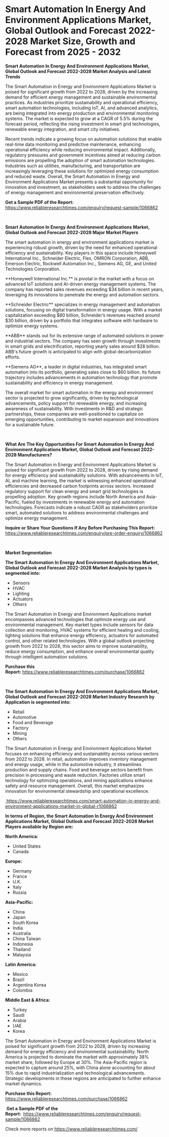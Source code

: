 <p><h1>Smart Automation In Energy And Environment Applications Market, Global Outlook and Forecast 2022-2028 Market Size, Growth and Forecast from 2025 - 2032</h1></p><p><strong>Smart Automation In Energy And Environment Applications Market, Global Outlook and Forecast 2022-2028 Market Analysis and Latest Trends</strong></p>
<p><p>The Smart Automation in Energy and Environment Applications Market is poised for significant growth from 2022 to 2028, driven by the increasing demand for efficient energy management and sustainable environmental practices. As industries prioritize sustainability and operational efficiency, smart automation technologies, including IoT, AI, and advanced analytics, are being integrated into energy production and environmental monitoring systems. The market is expected to grow at a CAGR of 5.5% during the forecast period, reflecting the rising investment in smart grid technologies, renewable energy integration, and smart city initiatives.</p><p>Recent trends indicate a growing focus on automation solutions that enable real-time data monitoring and predictive maintenance, enhancing operational efficiency while reducing environmental impact. Additionally, regulatory pressures and government incentives aimed at reducing carbon emissions are propelling the adoption of smart automation technologies. Industries such as utilities, manufacturing, and transportation are increasingly leveraging these solutions for optimized energy consumption and reduced waste. Overall, the Smart Automation in Energy and Environment Applications Market presents a substantial opportunity for innovation and investment, as stakeholders seek to address the challenges of energy management and environmental preservation effectively.</p></p>
<p><strong>Get a Sample PDF of the Report:&nbsp;</strong> <a href="https://www.reliableresearchtimes.com/enquiry/request-sample/1066862?utm_campaign=3028&utm_medium=2&utm_source=Github&utm_content=ia&utm_term=21032025&utm_id=smart-automation-in-energy-and-environment-applications-market-global-outlook-and-forecast-2022-2028">https://www.reliableresearchtimes.com/enquiry/request-sample/1066862</a></p>
<p>&nbsp;</p>
<p><strong>Smart Automation In Energy And Environment Applications Market, Global Outlook and Forecast 2022-2028 Major Market Players</strong></p>
<p><p>The smart automation in energy and environment applications market is experiencing robust growth, driven by the need for enhanced operational efficiency and sustainability. Key players in this space include Honeywell International Inc., Schneider Electric, Flex, OMRON Corporation, ABB, Emerson Electric, Rockwell Automation Inc., Siemens AG, GE, and United Technologies Corporation.</p><p>**Honeywell International Inc.** is pivotal in the market with a focus on advanced IoT solutions and AI-driven energy management systems. The company has reported sales revenues exceeding $34 billion in recent years, leveraging its innovations to penetrate the energy and automation sectors.</p><p>**Schneider Electric** specializes in energy management and automation solutions, focusing on digital transformation in energy usage. With a market capitalization exceeding $80 billion, Schneider’s revenues reached around $30 billion, driven by a portfolio that integrates software with hardware to optimize energy systems.</p><p>**ABB** stands out for its extensive range of automated solutions in power and industrial sectors. The company has seen growth through investments in smart grids and electrification, reporting yearly sales around $28 billion. ABB's future growth is anticipated to align with global decarbonization efforts.</p><p>**Siemens AG**, a leader in digital industries, has integrated smart automation into its portfolio, generating sales close to $60 billion. Its future trajectory includes advancements in automation technology that promote sustainability and efficiency in energy management.</p><p>The overall market for smart automation in the energy and environment sector is projected to grow significantly, driven by technological advancements, policy support for renewable energy, and increasing awareness of sustainability. With investments in R&D and strategic partnerships, these companies are well-positioned to capitalize on emerging opportunities, contributing to market expansion and innovations for a sustainable future.</p></p>
<p>&nbsp;</p>
<p><strong>What Are The Key Opportunities For Smart Automation In Energy And Environment Applications Market, Global Outlook and Forecast 2022-2028 Manufacturers?</strong></p>
<p><p>The Smart Automation in Energy and Environment Applications Market is poised for significant growth from 2022 to 2028, driven by rising demand for energy efficiency and sustainability solutions. With advancements in IoT, AI, and machine learning, the market is witnessing enhanced operational efficiencies and decreased carbon footprints across sectors. Increased regulatory support for clean energy and smart grid technologies is propelling adoption. Key growth regions include North America and Asia-Pacific, fueled by investments in renewable energy and automation technologies. Forecasts indicate a robust CAGR as stakeholders prioritize smart, automated solutions to address environmental challenges and optimize energy management.</p></p>
<p><strong>Inquire or Share Your Questions If Any Before Purchasing This Report:</strong> <a href="https://www.reliableresearchtimes.com/enquiry/pre-order-enquiry/1066862?utm_campaign=3028&utm_medium=2&utm_source=Github&utm_content=ia&utm_term=21032025&utm_id=smart-automation-in-energy-and-environment-applications-market-global-outlook-and-forecast-2022-2028">https://www.reliableresearchtimes.com/enquiry/pre-order-enquiry/1066862</a></p>
<p>&nbsp;</p>
<p><strong>Market Segmentation</strong></p>
<p><strong>The Smart Automation In Energy And Environment Applications Market, Global Outlook and Forecast 2022-2028 Market Analysis by types is segmented into:</strong></p>
<p><ul><li>Sensors</li><li>HVAC</li><li>Lighting</li><li>Actuators</li><li>Others</li></ul></p>
<p><p>The Smart Automation in Energy and Environment Applications market encompasses advanced technologies that optimize energy use and environmental management. Key market types include sensors for data collection and monitoring, HVAC systems for efficient heating and cooling, lighting solutions that enhance energy efficiency, actuators for automated control, and other related technologies. With a global outlook projecting growth from 2022 to 2028, this sector aims to improve sustainability, reduce energy consumption, and enhance overall environmental quality through intelligent automation solutions.</p></p>
<p><strong>Purchase this Report:&nbsp;</strong><a href="https://www.reliableresearchtimes.com/purchase/1066862?utm_campaign=3028&utm_medium=2&utm_source=Github&utm_content=ia&utm_term=21032025&utm_id=smart-automation-in-energy-and-environment-applications-market-global-outlook-and-forecast-2022-2028">https://www.reliableresearchtimes.com/purchase/1066862</a></p>
<p>&nbsp;</p>
<p><strong>The Smart Automation In Energy And Environment Applications Market, Global Outlook and Forecast 2022-2028 Market Industry Research by Application is segmented into:</strong></p>
<p><ul><li>Retail</li><li>Automotive</li><li>Food and Beverage</li><li>Factory</li><li>Mining</li><li>Others</li></ul></p>
<p><p>The Smart Automation in Energy and Environment Applications Market focuses on enhancing efficiency and sustainability across various sectors from 2022 to 2028. In retail, automation improves inventory management and energy usage, while in the automotive industry, it streamlines production and supply chains. Food and beverage sectors benefit from precision in processing and waste reduction. Factories utilize smart technology for optimizing operations, and mining applications enhance safety and resource management. Overall, this market emphasizes innovation for environmental stewardship and operational excellence.</p></p>
<p><a href="https://www.reliableresearchtimes.com/smart-automation-in-energy-and-environment-applications-market-in-global-r1066862?utm_campaign=3028&utm_medium=2&utm_source=Github&utm_content=ia&utm_term=21032025&utm_id=smart-automation-in-energy-and-environment-applications-market-global-outlook-and-forecast-2022-2028">&nbsp;https://www.reliableresearchtimes.com/smart-automation-in-energy-and-environment-applications-market-in-global-r1066862</a></p>
<p><strong>In terms of Region, the Smart Automation In Energy And Environment Applications Market, Global Outlook and Forecast 2022-2028 Market Players available by Region are:</strong></p>
<p>
    <p> <strong> North America: </strong>
        <ul>
            <li>United States</li>
            <li>Canada</li>
        </ul>
        </p> 
    <p> <strong> Europe: </strong>
        <ul>
            <li>Germany</li>
            <li>France</li>
            <li>U.K.</li>
            <li>Italy</li>
            <li>Russia</li>
        </ul>
        </p> 
    <p> <strong> Asia-Pacific: </strong>
        <ul>
            <li>China</li>
            <li>Japan</li>
            <li>South Korea</li>
            <li>India</li>
            <li>Australia</li>
            <li>China Taiwan</li>
            <li>Indonesia</li>
            <li>Thailand</li>
            <li>Malaysia</li>
        </ul>
        </p> 
    <p> <strong> Latin America: </strong>
        <ul>
            <li>Mexico</li>
            <li>Brazil</li>
            <li>Argentina Korea</li>
            <li>Colombia</li>
        </ul>
        </p> 
    <p> <strong> Middle East & Africa: </strong>
        <ul>
            <li>Turkey</li>
            <li>Saudi</li>
            <li>Arabia</li>
            <li>UAE</li>
            <li>Korea</li>
        </ul>
    </p>
    </p>
<p><p>The Smart Automation in Energy and Environment Applications Market is poised for significant growth from 2022 to 2028, driven by increasing demand for energy efficiency and environmental sustainability. North America is projected to dominate the market with approximately 38% market share, followed by Europe at 30%. The Asia-Pacific region is expected to capture around 25%, with China alone accounting for about 15% due to rapid industrialization and technological advancements. Strategic developments in these regions are anticipated to further enhance market dynamics.</p></p>
<p><strong>Purchase this Report: </strong><a href="https://www.reliableresearchtimes.com/purchase/1066862?utm_campaign=3028&utm_medium=2&utm_source=Github&utm_content=ia&utm_term=21032025&utm_id=smart-automation-in-energy-and-environment-applications-market-global-outlook-and-forecast-2022-2028">https://www.reliableresearchtimes.com/purchase/1066862</a></p>
<p>&nbsp;<strong>Get a Sample PDF of the Report:&nbsp;&nbsp;</strong><a href="https://www.reliableresearchtimes.com/enquiry/request-sample/1066862?utm_campaign=3028&utm_medium=2&utm_source=Github&utm_content=ia&utm_term=21032025&utm_id=smart-automation-in-energy-and-environment-applications-market-global-outlook-and-forecast-2022-2028">https://www.reliableresearchtimes.com/enquiry/request-sample/1066862</a></p>
<p><strong></strong></p>
<p>Check more reports on <a href="https://www.reliableresearchtimes.com/?utm_campaign=3028&utm_medium=2&utm_source=Github&utm_content=ia&utm_term=21032025&utm_id=smart-automation-in-energy-and-environment-applications-market-global-outlook-and-forecast-2022-2028">https://www.reliableresearchtimes.com/</a></p>